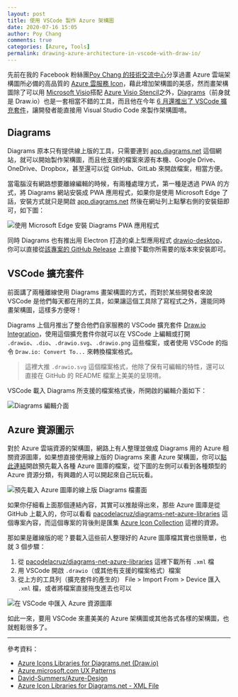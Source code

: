 ```yaml
---
layout: post
title: 使用 VSCode 製作 Azure 架構圖
date: 2020-07-16 15:05
author: Poy Chang
comments: true
categories: [Azure, Tools]
permalink: drawing-azure-architecture-in-vscode-with-draw-io/
---
```


先前在我的 Facebook 粉絲團[Poy Chang 的技術交流中心](https://www.facebook.com/poychang.tech)分享過畫 Azure 雲端架構圖所必備的高品質的 [Azure 雲服務 Icon](https://azure.microsoft.com/en-us/patterns/styles/glyphs-icons/)，藉此增加架構圖的美感，然而畫架構圖除了可以用 [Microsoft Visio](https://www.microsoft.com/zh-tw/microsoft-365/visio/flowchart-software)搭配 [Azure Visio Stencil](https://github.com/David-Summers/Azure-Design/blob/master/ICONS_Azure-Full-Colour_V-2.8.vssx)之外，[Diagrams](https://www.diagrams.net/)（前身就是 Draw.io）也是一套相當不錯的工具，而且他在今年 [6 月還推出了 VSCode 擴充套件](https://www.diagrams.net/blog/embed-diagrams-vscode)，讓開發者能直接用 Visual Studio Code 來製作架構圖唷。

## Diagrams

Diagrams 原本只有提供線上版的工具，只需要連到 [app.diagrams.net](https://app.diagrams.net/) 這個網站，就可以開始製作架構圖，而且他支援的檔案來源有本機、Google Drive、OneDrive、Dropbox，甚至還可以從 GitHub、GitLab 來開啟檔案，相當方便。

當電腦沒有網路想要離線編輯的時候，有兩種處理方式，第一種是透過 PWA 的方式，將 Diagrams 網站安裝成 PWA 應用程式，如果你是使用 Microsoft Edge 了話，安裝方式就只是開啟 [app.diagrams.net](https://app.diagrams.net/) 然後在網址列上點擊右側的安裝鈕即可，如下圖：

![使用 Microsoft Edge 安裝 Diagrams PWA 應用程式](https://i.imgur.com/NLdpH7z.png)

同時 Diagrams 也有推出用 Electron 打造的桌上型應用程式 [drawio-desktop](https://github.com/jgraph/drawio-desktop/)，你可以直接從[該專案的 GitHub Release](https://github.com/jgraph/drawio-desktop/releases) 上直接下載你所需要的版本來安裝即可。

## VSCode 擴充套件

前面講了兩種離線使用 Diagrams 畫架構圖的方式，而對於某些開發者來說 VSCode 是他們每天都在用的工具，如果讓這個工具除了寫程式之外，還能同時畫架構圖，這樣多方便呀！

Diagrams 上個月推出了整合他們自家服務的 VSCode 擴充套件 [Draw.io Integration](https://marketplace.visualstudio.com/items?itemName=hediet.vscode-drawio)，使用這個擴充套件你就可以在 VSCode 上編輯或打開 `.drawio`、`.dio`、`.drawio.svg`、`.drawio.png` 這些檔案，或者使用 VSCode 的指令 `Draw.io: Convert To...` 來轉換檔案格式。

>這裡大推 `.drawio.svg` 這個檔案格式，他除了保有可編輯的特性，還可以直接在 GitHub 的 README 檔案上美美的呈現唷。

VSCode 載入 Diagrams 所支援的檔案格式後，所開啟的編輯介面如下：

![Diagrams 編輯介面](https://i.imgur.com/LewS1Kl.png)

## Azure 資源圖示

對於 Azure 雲端資源的架構圖，網路上有人整理並做成 Diagrams 用的 Azure 相關資源圖庫，如果想直接使用線上版的 Diagrams 來畫 Azure 架構圖，你可以[點此連結](https://app.diagrams.net/?splash=0&clibs=Uhttps%3A%2F%2Fraw.githubusercontent.com%2Fpacodelacruz%2Fdiagrams-net-azure-libraries%2Fmaster%2FAzure-Analytics.xml;Uhttps%3A%2F%2Fraw.githubusercontent.com%2Fpacodelacruz%2Fdiagrams-net-azure-libraries%2Fmaster%2FAzure-Blockchain.xml;Uhttps%3A%2F%2Fraw.githubusercontent.com%2Fpacodelacruz%2Fdiagrams-net-azure-libraries%2Fmaster%2FAzure-Compute.xml;Uhttps%3A%2F%2Fraw.githubusercontent.com%2Fpacodelacruz%2Fdiagrams-net-azure-libraries%2Fmaster%2FAzure-Containers.xml;Uhttps%3A%2F%2Fraw.githubusercontent.com%2Fpacodelacruz%2Fdiagrams-net-azure-libraries%2Fmaster%2FAzure-Databases.xml;Uhttps%3A%2F%2Fraw.githubusercontent.com%2Fpacodelacruz%2Fdiagrams-net-azure-libraries%2Fmaster%2FAzure-DevOps.xml;Uhttps%3A%2F%2Fraw.githubusercontent.com%2Fpacodelacruz%2Fdiagrams-net-azure-libraries%2Fmaster%2FAzure-Favorites.xml.xml;Uhttps%3A%2F%2Fraw.githubusercontent.com%2Fpacodelacruz%2Fdiagrams-net-azure-libraries%2Fmaster%2FAzure-General.xml;Uhttps%3A%2F%2Fraw.githubusercontent.com%2Fpacodelacruz%2Fdiagrams-net-azure-libraries%2Fmaster%2FAzure-Identity.xml;Uhttps%3A%2F%2Fraw.githubusercontent.com%2Fpacodelacruz%2Fdiagrams-net-azure-libraries%2Fmaster%2FAzure-Integration.xml;Uhttps%3A%2F%2Fraw.githubusercontent.com%2Fpacodelacruz%2Fdiagrams-net-azure-libraries%2Fmaster%2FAzure-Intune.xml;Uhttps%3A%2F%2Fraw.githubusercontent.com%2Fpacodelacruz%2Fdiagrams-net-azure-libraries%2Fmaster%2FAzure-IoT.xml;Uhttps%3A%2F%2Fraw.githubusercontent.com%2Fpacodelacruz%2Fdiagrams-net-azure-libraries%2Fmaster%2FAzure-Machine-Learning.xml;Uhttps%3A%2F%2Fraw.githubusercontent.com%2Fpacodelacruz%2Fdiagrams-net-azure-libraries%2Fmaster%2FAzure-Manage.xml;Uhttps%3A%2F%2Fraw.githubusercontent.com%2Fpacodelacruz%2Fdiagrams-net-azure-libraries%2Fmaster%2FAzure-Migrate.xml;Uhttps%3A%2F%2Fraw.githubusercontent.com%2Fpacodelacruz%2Fdiagrams-net-azure-libraries%2Fmaster%2FAzure-Miscellaneous.xml;Uhttps%3A%2F%2Fraw.githubusercontent.com%2Fpacodelacruz%2Fdiagrams-net-azure-libraries%2Fmaster%2FAzure-Networking.xml;Uhttps%3A%2F%2Fraw.githubusercontent.com%2Fpacodelacruz%2Fdiagrams-net-azure-libraries%2Fmaster%2FAzure-Security.xml;Uhttps%3A%2F%2Fraw.githubusercontent.com%2Fpacodelacruz%2Fdiagrams-net-azure-libraries%2Fmaster%2FAzure-Stack.xml;Uhttps%3A%2F%2Fraw.githubusercontent.com%2Fpacodelacruz%2Fdiagrams-net-azure-libraries%2Fmaster%2FAzure-Storage.xml;Uhttps%3A%2F%2Fraw.githubusercontent.com%2Fpacodelacruz%2Fdiagrams-net-azure-libraries%2Fmaster%2FAzure-Web.xml;Uhttps%3A%2F%2Fraw.githubusercontent.com%2Fpacodelacruz%2Fdiagrams-net-azure-libraries%2Fmaster%2FCommands.xml;Uhttps%3A%2F%2Fraw.githubusercontent.com%2Fpacodelacruz%2Fdiagrams-net-azure-libraries%2Fmaster%2FLogos.xml;Uhttps%3A%2F%2Fraw.githubusercontent.com%2Fpacodelacruz%2Fdiagrams-net-azure-libraries%2Fmaster%2FEnterprise.xml;)開啟預先載入各種 Azure 圖庫的檔案，從下圖的左側可以看到各種類型的 Azure 資源分類，有興趣的人可以開起來自己玩玩看。

![預先載入 Azure 圖庫的線上版 Diagrams 檔畫面](https://i.imgur.com/hrNGgFH.png)

如果你仔細看上面那個連結內容，其實可以推敲得出來，那些 Azure 圖庫是從 GitHub 上載入的，你可以看看 [pacodelacruz/diagrams-net-azure-libraries](https://github.com/pacodelacruz/diagrams-net-azure-libraries) 這個專案內容，而這個專案的背後則是匯集 [Azure Icon Collection](https://code.benco.io/icon-collection/) 這裡的資源。

那如果是離線版的呢？要載入這些前人整理好的 Azure 圖庫檔其實也很簡單，也就 3 個步驟：

1. 從 [pacodelacruz/diagrams-net-azure-libraries](https://github.com/pacodelacruz/diagrams-net-azure-libraries) 這裡下載所有 `.xml` 檔
2. 用 VSCode 開啟 `.drawio`（或其他有支援的檔案格式）檔案
3. 從上方的工具列（擴充套件的產生的） File > Import From > Device 匯入 `.xml` 檔，或者將檔案直接拖曳進去也可以

![在 VSCode 中匯入 Azure 資源圖庫](https://i.imgur.com/iB6OwTe.png)

如此一來，要用 VSCode 來畫美美的 Azure 架構圖或其他各式各樣的架構圖，也就輕鬆很多了。

----------

參考資料：

* [Azure Icons Libraries for Diagrams.net (Draw.io)](https://pacodelacruz.io/2020/06/11/azure-icons-library-diagrams-net)
* [Azure.microsoft.com UX Patterns](https://azure.microsoft.com/en-us/patterns/styles/glyphs-icons/)
* [David-Summers/Azure-Design](https://github.com/David-Summers/Azure-Design/)
* [Azure Icon Libraries for Diagrams.net - XML File](https://github.com/pacodelacruz/diagrams-net-azure-libraries)
